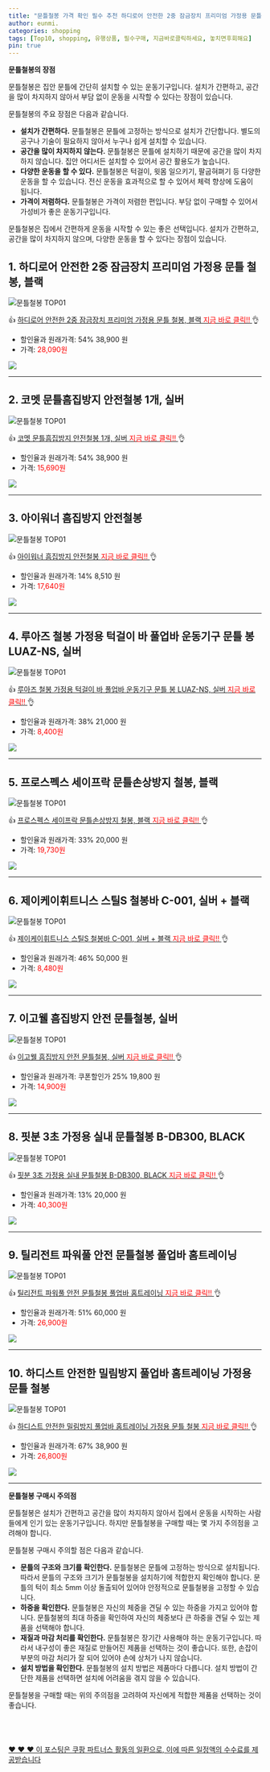 ```yaml
---
title: "문틀철봉 가격 확인 필수 추천 하디로어 안전한 2중 잠금장치 프리미엄 가정용 문틀 철봉, 블랙 비교 장점 구매가이드"
author: eunmi.
categories: shopping
tags: [Top10, shopping, 유행상품, 필수구매, 지금바로클릭하세요, 놓치면후회해요]
pin: true
---
```

**문틀철봉의 장점**

문틀철봉은 집안 문틀에 간단히 설치할 수 있는 운동기구입니다. 설치가 간편하고, 공간을 많이 차지하지 않아서 부담 없이 운동을 시작할 수 있다는 장점이 있습니다.

문틀철봉의 주요 장점은 다음과 같습니다.

* **설치가 간편하다.** 문틀철봉은 문틀에 고정하는 방식으로 설치가 간단합니다. 별도의 공구나 기술이 필요하지 않아서 누구나 쉽게 설치할 수 있습니다.
* **공간을 많이 차지하지 않는다.** 문틀철봉은 문틀에 설치하기 때문에 공간을 많이 차지하지 않습니다. 집안 어디서든 설치할 수 있어서 공간 활용도가 높습니다.
* **다양한 운동을 할 수 있다.** 문틀철봉은 턱걸이, 윗몸 일으키기, 팔굽혀펴기 등 다양한 운동을 할 수 있습니다. 전신 운동을 효과적으로 할 수 있어서 체력 향상에 도움이 됩니다.
* **가격이 저렴하다.** 문틀철봉은 가격이 저렴한 편입니다. 부담 없이 구매할 수 있어서 가성비가 좋은 운동기구입니다.

문틀철봉은 집에서 간편하게 운동을 시작할 수 있는 좋은 선택입니다. 설치가 간편하고, 공간을 많이 차지하지 않으며, 다양한 운동을 할 수 있다는 장점이 있습니다.

   

## 1. 하디로어 안전한 2중 잠금장치 프리미엄 가정용 문틀 철봉, 블랙

![문틀철봉 TOP01](https://thumbnail9.coupangcdn.com/thumbnails/remote/230x230ex/image/vendor_inventory/e44e/383022157fd6bf1214d5a63bdd9be174d9fa7c16c2087d07060e745e11fa.png)


👍 [하디로어 안전한 2중 잠금장치 프리미엄 가정용 문틀 철봉, 블랙 <font color=red> 지금 바로 클릭!! </font> ](https://link.coupang.com/re/AFFSDP?lptag=AF3617701&subid=GithubCoopas&pageKey=4762708909&traceid=V0-153&itemId=6069325447&vendorItemId=79432818632) 👌 


- 할인율과 원래가격: 54%  38,900   원
- 가격: <span style='color:red'>28,090원</span>

[![](/discount_price.png)](https://link.coupang.com/re/AFFSDP?lptag=AF3617701&subid=GithubCoopas&pageKey=4762708909&traceid=V0-153&itemId=6069325447&vendorItemId=79432818632)

---


   

## 2. 코멧 문틀흠집방지 안전철봉 1개, 실버

![문틀철봉 TOP01](https://thumbnail8.coupangcdn.com/thumbnails/remote/230x230ex/image/retail/images/345980990283069-eb1f3d43-b8c6-47c0-91b6-9ccca285b6c9.JPG)


👍 [코멧 문틀흠집방지 안전철봉 1개, 실버 <font color=red> 지금 바로 클릭!! </font> ](https://link.coupang.com/re/AFFSDP?lptag=AF3617701&subid=GithubCoopas&pageKey=1895378444&traceid=V0-153&itemId=3219988936&vendorItemId=71207263635) 👌 


- 할인율과 원래가격: 54%  38,900   원
- 가격: <span style='color:red'>15,690원</span>

[![](/discount_price.png)](https://link.coupang.com/re/AFFSDP?lptag=AF3617701&subid=GithubCoopas&pageKey=1895378444&traceid=V0-153&itemId=3219988936&vendorItemId=71207263635)

---


   

## 3. 아이워너 흠집방지 안전철봉

![문틀철봉 TOP01](https://thumbnail10.coupangcdn.com/thumbnails/remote/230x230ex/image/retail/images/1930085481224510-2a4dca7d-86a8-4d2a-af6f-5c615a0304f2.jpg)


👍 [아이워너 흠집방지 안전철봉 <font color=red> 지금 바로 클릭!! </font> ](https://link.coupang.com/re/AFFSDP?lptag=AF3617701&subid=GithubCoopas&pageKey=58060858&traceid=V0-153&itemId=201457391&vendorItemId=3478359585) 👌 


- 할인율과 원래가격: 14%  8,510   원
- 가격: <span style='color:red'>17,640원</span>

[![](/discount_price.png)](https://link.coupang.com/re/AFFSDP?lptag=AF3617701&subid=GithubCoopas&pageKey=58060858&traceid=V0-153&itemId=201457391&vendorItemId=3478359585)

---


   

## 4. 루아즈 철봉 가정용 턱걸이 바 풀업바 운동기구 문틀 봉 LUAZ-NS, 실버

![문틀철봉 TOP01](https://thumbnail6.coupangcdn.com/thumbnails/remote/230x230ex/image/retail/images/2023/04/20/16/2/76ec8c45-8849-492e-ada8-23fd5eefbd9f.jpg)


👍 [루아즈 철봉 가정용 턱걸이 바 풀업바 운동기구 문틀 봉 LUAZ-NS, 실버 <font color=red> 지금 바로 클릭!! </font> ](https://link.coupang.com/re/AFFSDP?lptag=AF3617701&subid=GithubCoopas&pageKey=7680107891&traceid=V0-153&itemId=18593807535&vendorItemId=85730006027) 👌 


- 할인율과 원래가격: 38%  21,000   원
- 가격: <span style='color:red'>8,400원</span>

[![](/discount_price.png)](https://link.coupang.com/re/AFFSDP?lptag=AF3617701&subid=GithubCoopas&pageKey=7680107891&traceid=V0-153&itemId=18593807535&vendorItemId=85730006027)

---


   

## 5. 프로스펙스 세이프락 문틀손상방지 철봉, 블랙

![문틀철봉 TOP01](https://thumbnail7.coupangcdn.com/thumbnails/remote/230x230ex/image/vendor_inventory/cca6/d208df71fe46f4e1e0c79c41ec85c21ac690518ddf0c32b1ef744bbe0313.jpg)


👍 [프로스펙스 세이프락 문틀손상방지 철봉, 블랙 <font color=red> 지금 바로 클릭!! </font> ](https://link.coupang.com/re/AFFSDP?lptag=AF3617701&subid=GithubCoopas&pageKey=108128221&traceid=V0-153&itemId=327268252&vendorItemId=81649812684) 👌 


- 할인율과 원래가격: 33%  20,000   원
- 가격: <span style='color:red'>19,730원</span>

[![](/discount_price.png)](https://link.coupang.com/re/AFFSDP?lptag=AF3617701&subid=GithubCoopas&pageKey=108128221&traceid=V0-153&itemId=327268252&vendorItemId=81649812684)

---


   

## 6. 제이케이휘트니스 스틸S 철봉바 C-001, 실버 + 블랙

![문틀철봉 TOP01](https://thumbnail6.coupangcdn.com/thumbnails/remote/230x230ex/image/product/image/vendoritem/2019/03/26/3443162894/986820fc-0229-4c52-a24d-16436d54a183.jpg)


👍 [제이케이휘트니스 스틸S 철봉바 C-001, 실버 + 블랙 <font color=red> 지금 바로 클릭!! </font> ](https://link.coupang.com/re/AFFSDP?lptag=AF3617701&subid=GithubCoopas&pageKey=52797477&traceid=V0-153&itemId=186100076&vendorItemId=3443162894) 👌 


- 할인율과 원래가격: 46%  50,000   원
- 가격: <span style='color:red'>8,480원</span>

[![](/discount_price.png)](https://link.coupang.com/re/AFFSDP?lptag=AF3617701&subid=GithubCoopas&pageKey=52797477&traceid=V0-153&itemId=186100076&vendorItemId=3443162894)

---


   

## 7. 이고웰 흠집방지 안전 문틀철봉, 실버

![문틀철봉 TOP01](https://thumbnail10.coupangcdn.com/thumbnails/remote/230x230ex/image/vendor_inventory/c1e0/f4e3263773072dc4ef8d7ed103ab137b7973cde02435a4e59264842bcedb.png)


👍 [이고웰 흠집방지 안전 문틀철봉, 실버 <font color=red> 지금 바로 클릭!! </font> ](https://link.coupang.com/re/AFFSDP?lptag=AF3617701&subid=GithubCoopas&pageKey=7156948182&traceid=V0-153&itemId=18004203360&vendorItemId=85160140321) 👌 


- 할인율과 원래가격: 쿠폰할인가 25%  19,800   원
- 가격: <span style='color:red'>14,900원</span>

[![](/discount_price.png)](https://link.coupang.com/re/AFFSDP?lptag=AF3617701&subid=GithubCoopas&pageKey=7156948182&traceid=V0-153&itemId=18004203360&vendorItemId=85160140321)

---


   

## 8. 핏분 3초 가정용 실내 문틀철봉 B-DB300, BLACK

![문틀철봉 TOP01](https://thumbnail10.coupangcdn.com/thumbnails/remote/230x230ex/image/retail/images/2020/10/20/16/0/5147294c-e732-4f79-80f6-8e1d212f14fd.jpg)


👍 [핏분 3초 가정용 실내 문틀철봉 B-DB300, BLACK <font color=red> 지금 바로 클릭!! </font> ](https://link.coupang.com/re/AFFSDP?lptag=AF3617701&subid=GithubCoopas&pageKey=1675226889&traceid=V0-153&itemId=2854127823&vendorItemId=71884151080) 👌 


- 할인율과 원래가격: 13%  20,000   원
- 가격: <span style='color:red'>40,300원</span>

[![](/discount_price.png)](https://link.coupang.com/re/AFFSDP?lptag=AF3617701&subid=GithubCoopas&pageKey=1675226889&traceid=V0-153&itemId=2854127823&vendorItemId=71884151080)

---


   

## 9. 틸리전트 파워풀 안전 문틀철봉 풀업바 홈트레이닝

![문틀철봉 TOP01](https://thumbnail9.coupangcdn.com/thumbnails/remote/230x230ex/image/vendor_inventory/cfa5/6928c37ae67627e996ba8e055a394448b0da0f266bf978fab3ddeee9549a.jpg)


👍 [틸리전트 파워풀 안전 문틀철봉 풀업바 홈트레이닝 <font color=red> 지금 바로 클릭!! </font> ](https://link.coupang.com/re/AFFSDP?lptag=AF3617701&subid=GithubCoopas&pageKey=6809735932&traceid=V0-153&itemId=16105729875&vendorItemId=86917241897) 👌 


- 할인율과 원래가격: 51%  60,000   원
- 가격: <span style='color:red'>26,900원</span>

[![](/discount_price.png)](https://link.coupang.com/re/AFFSDP?lptag=AF3617701&subid=GithubCoopas&pageKey=6809735932&traceid=V0-153&itemId=16105729875&vendorItemId=86917241897)

---


   

## 10. 하디스트 안전한 밀림방지 풀업바 홈트레이닝 가정용 문틀 철봉

![문틀철봉 TOP01](https://thumbnail6.coupangcdn.com/thumbnails/remote/230x230ex/image/vendor_inventory/2878/b5286ba308bbce28fb13d33657ec5bf7390ec440b95954fc999cbed02488.jpg)


👍 [하디스트 안전한 밀림방지 풀업바 홈트레이닝 가정용 문틀 철봉 <font color=red> 지금 바로 클릭!! </font> ](https://link.coupang.com/re/AFFSDP?lptag=AF3617701&subid=GithubCoopas&pageKey=7658594168&traceid=V0-153&itemId=20397164676&vendorItemId=87480116157) 👌 


- 할인율과 원래가격: 67%  38,900   원
- 가격: <span style='color:red'>26,800원</span>

[![](/discount_price.png)](https://link.coupang.com/re/AFFSDP?lptag=AF3617701&subid=GithubCoopas&pageKey=7658594168&traceid=V0-153&itemId=20397164676&vendorItemId=87480116157)

---
**문틀철봉 구매시 주의점**

문틀철봉은 설치가 간편하고 공간을 많이 차지하지 않아서 집에서 운동을 시작하는 사람들에게 인기 있는 운동기구입니다. 하지만 문틀철봉을 구매할 때는 몇 가지 주의점을 고려해야 합니다.

문틀철봉 구매시 주의할 점은 다음과 같습니다.

* **문틀의 구조와 크기를 확인한다.** 문틀철봉은 문틀에 고정하는 방식으로 설치됩니다. 따라서 문틀의 구조와 크기가 문틀철봉을 설치하기에 적합한지 확인해야 합니다. 문틀의 턱이 최소 5mm 이상 돌출되어 있어야 안정적으로 문틀철봉을 고정할 수 있습니다.
* **하중을 확인한다.** 문틀철봉은 자신의 체중을 견딜 수 있는 하중을 가지고 있어야 합니다. 문틀철봉의 최대 하중을 확인하여 자신의 체중보다 큰 하중을 견딜 수 있는 제품을 선택해야 합니다.
* **재질과 마감 처리를 확인한다.** 문틀철봉은 장기간 사용해야 하는 운동기구입니다. 따라서 내구성이 좋은 재질로 만들어진 제품을 선택하는 것이 좋습니다. 또한, 손잡이 부분의 마감 처리가 잘 되어 있어야 손에 상처가 나지 않습니다.
* **설치 방법을 확인한다.** 문틀철봉의 설치 방법은 제품마다 다릅니다. 설치 방법이 간단한 제품을 선택하면 설치에 어려움을 겪지 않을 수 있습니다.

문틀철봉을 구매할 때는 위의 주의점을 고려하여 자신에게 적합한 제품을 선택하는 것이 좋습니다.<br><br><br><br><br> [ ❤ ❤ ❤ 이 포스팅은 쿠팡 파트너스 활동의 일환으로, 이에 따른 일정액의 수수료를 제공받습니다](https://link.coupang.com/a/bcEFyh)